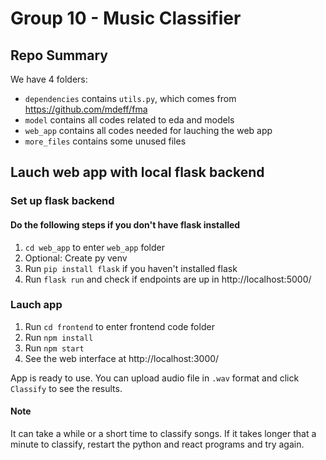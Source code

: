 # Group 10 - Music Classifier
## Repo Summary


We have 4 folders: 
- `dependencies` contains `utils.py`, which comes from https://github.com/mdeff/fma
- `model` contains all codes related to eda and models
- `web_app` contains all codes needed for lauching the web app
- `more_files` contains some unused files

## Lauch web app with local flask backend
### Set up flask backend
#### Do the following steps if you don't have flask installed
1. `cd web_app` to enter `web_app` folder
2. Optional: Create py venv
3. Run `pip install flask` if you haven't installed flask
4. Run `flask run` and check if endpoints are up in http://localhost:5000/

### Lauch app
1. Run `cd frontend` to enter frontend code folder
2. Run `npm install`
3. Run `npm start`
4. See the web interface at http://localhost:3000/

App is ready to use. You can upload audio file in `.wav` format and click `Classify` to see the results.

#### Note
It can take a while or a short
time to classify songs. If it takes longer
that a minute to classify, restart the python and
react programs and try again.

